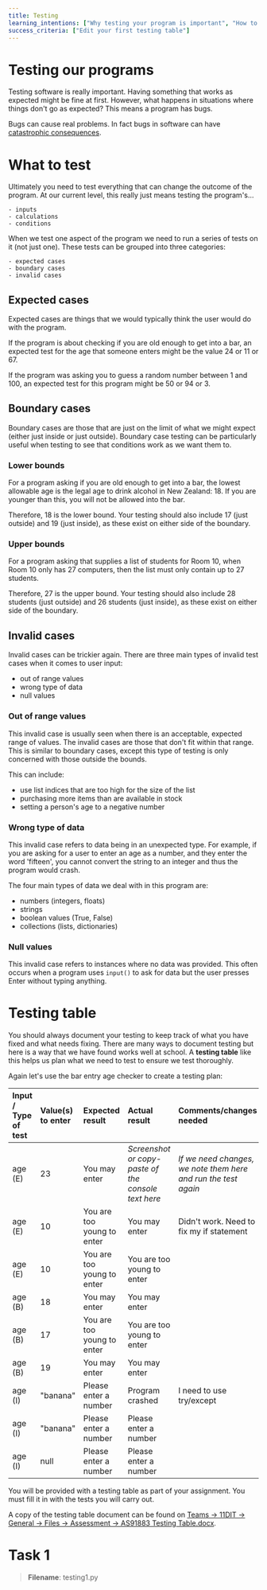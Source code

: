 ```yaml
---
title: Testing
learning_intentions: ["Why testing your program is important", "How to fill in a testing table"]
success_criteria: ["Edit your first testing table"]
---
```


# Testing our programs

Testing software is really important. Having something that works as expected might be fine at first. However, what happens in situations where things don't go as expected? This means a program has bugs.

Bugs can cause real problems. In fact bugs in software can have [catastrophic consequences](https://www.pingdom.com/blog/10-historical-software-bugs-with-extreme-consequences/).

# What to test

Ultimately you need to test everything that can change the outcome of the program. At our current level, this really just means testing the program's…

	- inputs
	- calculations
    - conditions

When we test one aspect of the program we need to run a series of tests on it (not just one). These tests can be grouped into three categories:

	- expected cases
	- boundary cases
    - invalid cases

## Expected cases

Expected cases are things that we would typically think the user would do with the program. 

If the program is about checking if you are old enough to get into a bar, an expected test for the age that someone enters might be the value 24 or 11 or 67.

If the program was asking you to guess a random number between 1 and 100, an expected test for this program might be 50 or 94 or 3.

## Boundary cases

Boundary cases are those that are just on the limit of what we might expect (either just inside or just outside). Boundary case testing can be particularly useful when testing to see that conditions work as we want them to.

### Lower bounds

For a program asking if you are old enough to get into a bar, the lowest allowable age is the legal age to drink alcohol in New Zealand: 18. If you are younger than this, you will not be allowed into the bar.

Therefore, 18 is the lower bound. Your testing should also include 17 (just outside) and 19 (just inside), as these exist on either side of the boundary.

### Upper bounds

For a program asking that supplies a list of students for Room 10, when Room 10 only has 27 computers, then the list must only contain up to 27 students.

Therefore, 27 is the upper bound. Your testing should also include 28 students (just outside) and 26 students (just inside), as these exist on either side of the boundary.

## Invalid cases

Invalid cases can be trickier again. There are three main types of invalid test cases when it comes to user input:

- out of range values
- wrong type of data
- null values

### Out of range values

This invalid case is usually seen when there is an acceptable, expected range of values. The invalid cases are those that don't fit within that range. This is similar to boundary cases, except this type of testing is only concerned with those outside the bounds.

This can include:

- use list indices that are too high for the size of the list
- purchasing more items than are available in stock
- setting a person's age to a negative number

### Wrong type of data

This invalid case refers to data being in an unexpected type. For example, if you are asking for a user to enter an age as a number, and they enter the word 'fifteen', you cannot convert the string to an integer and thus the program would crash.

The four main types of data we deal with in this program are:

- numbers (integers, floats)
- strings
- boolean values (True, False)
- collections (lists, dictionaries)

### Null values

This invalid case refers to instances where no data was provided. This often occurs when a program uses ``input()`` to ask for data but the user presses Enter without typing anything.

# Testing table

You should always document your testing to keep track of what you have fixed and what needs fixing. There are many ways to document testing but here is a way that we have found works well at school. A **testing table** like this helps us plan what we need to test to ensure we test thoroughly.

Again let's use the bar entry age checker to create a testing plan:

| Input / Type of test  | Value(s) to enter | Expected result | Actual result |  Comments/changes needed |
| :-- | :-- | :-- | :-- | :-- |
| age (E) | 23 | You may enter | *Screenshot or copy-paste of the console text here* | *If we need changes, we note them here and run the test again* |
| age (E) | 10 | You are too young to enter | You may enter | Didn't work. Need to fix my if statement |
| age (E) | 10 | You are too young to enter | You are too young to enter | |
| age (B) | 18 | You may enter | You may enter | |
| age (B) | 17 | You are too young to enter | You are too young to enter | |
| age (B) | 19 | You may enter | You may enter | |
| age (I) | "banana" | Please enter a number | Program crashed | I need to use try/except |
| age (I) | "banana" | Please enter a number | Please enter a number | |
| age (I) | null | Please enter a number | Please enter a number | |

You will be provided with a testing table as part of your assignment. You must fill it in with the tests you will carry out.

A copy of the testing table document can be found on [Teams → 11DIT → General → Files → Assessment → AS91883 Testing Table.docx](https://onslowcollege.sharepoint.com/:w:/s/11DIT499/EdGUoaEYHq1FgklSh30Ka-UBo1Kvgww3rByGKQeDBNKCMQ?e=0gnw6S).

# Task 1

> **Filename**: testing1.py

